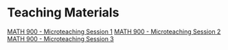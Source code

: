 # Teaching Materials
[MATH 900 - Microteaching Session 1](Microteaching-1-MATH900.pdf)
[MATH 900 - Microteaching Session 2](Microteaching-2-MATH900.pdf)
[MATH 900 - Microteaching Session 3](Microteaching-3-MATH900.pdf)

